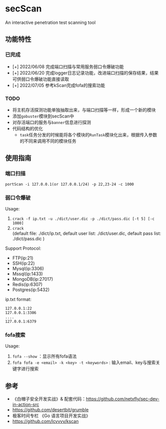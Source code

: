# secScan  
An interactive penetration test scanning tool  

## 功能特性  
### 已完成
- [+] 2022/06/08    完成端口扫描与常用服务弱口令爆破功能
- [+] 2022/06/20    完成logger日志记录功能，改进端口扫描的保存结果，结果可供弱口令爆破功能直接读取
- [+] 2022/07/05    参考kScan完成fofa的搜索功能
### TODO
- 将主机存活探测功能单独抽取出来，与端口扫描等一样，形成一个新的模块
- 添加`gobuster`模块到secScan中
- 对存活端口的服务与`banner`信息进行探测
- 代码结构的优化
  - `task`任务分发的时候能将各个模块的`RunTask`模块化出来，根据传入参数的不同来调用不同的模块任务


  
## 使用指南  
### 端口扫描
`portScan -i 127.0.0.1(or 127.0.0.1/24) -p 22,23-24 -c 1000`

### 弱口令爆破
Usage:
1. `crack -f ip.txt -u ./dict/user.dic -p ./dict/pass.dic [-t 5] [-c 1000]`
2. `crack`  
     (default file: ./dict/ip.txt, default user list: ./dict/user.dic, default pass list: ./dict/pass.dic )

Support Protocol:
- FTP(ip:21)
- SSH(ip:22)
- Mysql(ip:3306)
- Mssql(ip:1433)
- MongoDB(ip:27017)
- Redis(ip:6307)
- Postgres(ip:5432)

ip.txt format:
```
127.0.0.1:22
127.0.0.1:3306
....
127.0.0.1:6379
```
### fofa搜索
Usage:
1. `fofa --show` ：显示所有fofa语法
2. `fofa fofa -e <email> -k <key> -t <keywords>`  : 输入email、key与搜索关键字进行搜索


  
## 参考  
- 《白帽子安全开发实战》& 配套代码：https://github.com/netxfly/sec-dev-in-action-src
- https://github.com/desertbit/grumble
- 极客时间专栏 《Go 语言项目开发实战》
- https://github.com/lcvvvv/kscan
